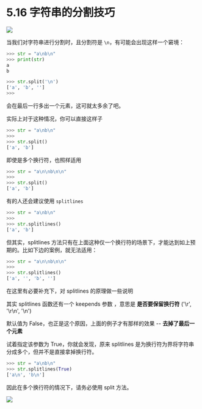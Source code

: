 # 5.16 字符串的分割技巧
![](https://image.iswbm.com/20200804124133.png)

当我们对字符串进行分割时，且分割符是 `\n`，有可能会出现这样一个窘境：

```python
>>> str = "a\nb\n"
>>> print(str)
a
b

>>> str.split('\n')
['a', 'b', '']
>>>
```

会在最后一行多出一个元素，这可就太多余了吧。

实际上对于这种情况，你可以直接这样子

```python
>>> str = "a\nb\n"
>>>
>>> str.split()
['a', 'b']
```

即使是多个换行符，也照样适用

```python
>>> str = "a\n\nb\n\n"
>>>
>>> str.split()
['a', 'b']
```

有的人还会建议使用 `splitlines`

```python
>>> str = "a\nb\n"
>>>
>>> str.splitlines()
['a', 'b']
```

但其实，splitlines 方法只有在上面这种仅一个换行符的场景下，才能达到如上预期的。比如下边的案例，就无法适用：

```python
>>> str = "a\n\nb\n\n"
>>>
>>> str.splitlines()
['a', '', 'b', '']
```

在这里有必要补充下，对 splitlines 的原理做一些说明

其实 splitlines  函数还有一个 keepends 参数 ，意思是 **是否要保留换行符** ('\r', '\r\n', '\n')

默认值为 False，也正是这个原因，上面的例子才有那样的效果 -- **去掉了最后一个元素**

试着指定该参数为 True，你就会发现，原来 splitlines 是为换行符为界将字符串分成多个，但并不是直接拿掉换行符。

```python
>>> str = "a\nb\n"
>>> str.splitlines(True)
['a\n', 'b\n']
```

因此在多个换行符的情况下，请务必使用 split 方法。

![](https://image.iswbm.com/20200607174235.png)
